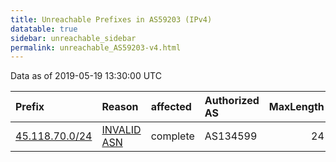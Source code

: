 ```yaml
---
title: Unreachable Prefixes in AS59203 (IPv4)
datatable: true
sidebar: unreachable_sidebar
permalink: unreachable_AS59203-v4.html
---
```


Data as of 2019-05-19 13:30:00 UTC


<div class="datatable-begin"></div>

| Prefix                                                 | Reason                                                                                                | affected   | Authorized AS   |   MaxLength | Anchor                                       |   unreachable /24s |
|:-------------------------------------------------------|:------------------------------------------------------------------------------------------------------|:-----------|:----------------|------------:|:---------------------------------------------|-------------------:|
| [45.118.70.0/24](https://stat.ripe.net/45.118.70.0/24) | [INVALID ASN](https://rpki-validator.ripe.net/announcement-preview?asn=AS59203&prefix=45.118.70.0/24) | complete   | AS134599        |          24 | [APNIC](unreachable_APNIC_RPKI_Root-v4.html) |                  1 |

<div class="datatable-end"></div>